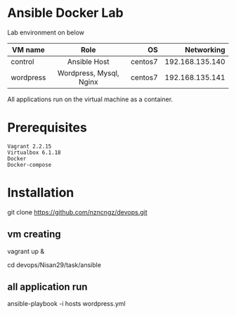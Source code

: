 
# Ansible Docker Lab

Lab environment on below



| VM name       |   Role                    | OS      |  Networking     | 
| ------------- |   :-------------:         | -----:  | -----:          |
| control       |   Ansible Host            | centos7 | 192.168.135.140 |
| wordpress     |   Wordpress, Mysql, Nginx | centos7 | 192.168.135.141 |


All applications run on the virtual machine as a container.



# Prerequisites

    Vagrant 2.2.15 
    Virtualbox 6.1.18 
    Docker
    Docker-compose 
 
# Installation

git clone https://github.com/nzncngz/devops.git

## vm creating

vagrant up &

cd devops/Nisan29/task/ansible

## all application run 

ansible-playbook -i hosts wordpress.yml
